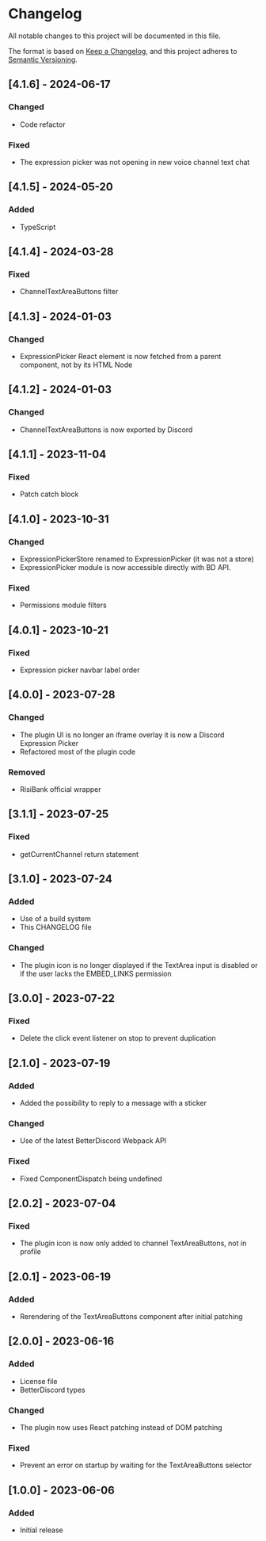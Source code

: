 # Changelog

All notable changes to this project will be documented in this file.

The format is based on [Keep a Changelog](https://keepachangelog.com/en/1.0.0/),
and this project adheres to [Semantic Versioning](https://semver.org/spec/v2.0.0.html).

## [4.1.6] - 2024-06-17

### Changed

-   Code refactor

### Fixed

-   The expression picker was not opening in new voice channel text chat

## [4.1.5] - 2024-05-20

### Added

-   TypeScript

## [4.1.4] - 2024-03-28

### Fixed

-   ChannelTextAreaButtons filter

## [4.1.3] - 2024-01-03

### Changed

-   ExpressionPicker React element is now fetched from a parent component, not by its HTML Node

## [4.1.2] - 2024-01-03

### Changed

-   ChannelTextAreaButtons is now exported by Discord

## [4.1.1] - 2023-11-04

### Fixed

-   Patch catch block

## [4.1.0] - 2023-10-31

### Changed

-   ExpressionPickerStore renamed to ExpressionPicker (it was not a store)
-   ExpressionPicker module is now accessible directly with BD API.

### Fixed

-   Permissions module filters

## [4.0.1] - 2023-10-21

### Fixed

-   Expression picker navbar label order

## [4.0.0] - 2023-07-28

### Changed

-   The plugin UI is no longer an iframe overlay it is now a Discord Expression Picker
-   Refactored most of the plugin code

### Removed

-   RisiBank official wrapper

## [3.1.1] - 2023-07-25

### Fixed

-   getCurrentChannel return statement

## [3.1.0] - 2023-07-24

### Added

-   Use of a build system
-   This CHANGELOG file

### Changed

-   The plugin icon is no longer displayed if the TextArea input is disabled or if the user lacks the EMBED_LINKS permission

## [3.0.0] - 2023-07-22

### Fixed

-   Delete the click event listener on stop to prevent duplication

## [2.1.0] - 2023-07-19

### Added

-   Added the possibility to reply to a message with a sticker

### Changed

-   Use of the latest BetterDiscord Webpack API

### Fixed

-   Fixed ComponentDispatch being undefined

## [2.0.2] - 2023-07-04

### Fixed

-   The plugin icon is now only added to channel TextAreaButtons, not in profile

## [2.0.1] - 2023-06-19

### Added

-   Rerendering of the TextAreaButtons component after initial patching

## [2.0.0] - 2023-06-16

### Added

-   License file
-   BetterDiscord types

### Changed

-   The plugin now uses React patching instead of DOM patching

### Fixed

-   Prevent an error on startup by waiting for the TextAreaButtons selector

## [1.0.0] - 2023-06-06

### Added

-   Initial release
